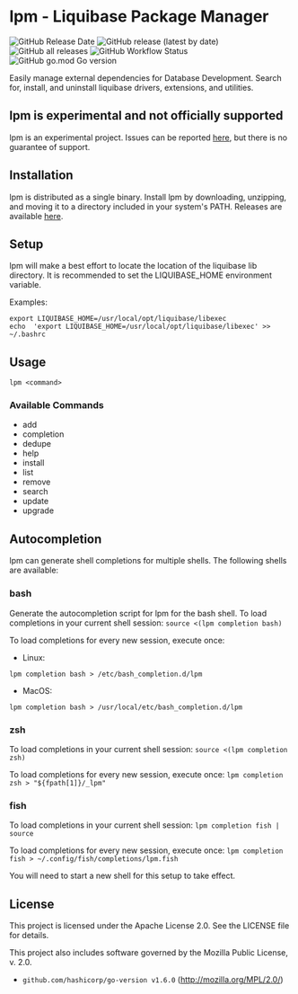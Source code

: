 # lpm - Liquibase Package Manager

![GitHub Release Date](https://img.shields.io/github/release-date/liquibase/liquibase-package-manager?style=flat-square)
![GitHub release (latest by date)](https://img.shields.io/github/v/release/liquibase/liquibase-package-manager?style=flat-square)
![GitHub all releases](https://img.shields.io/github/downloads/liquibase/liquibase-package-manager/total?style=flat-square)
![GitHub Workflow Status](https://img.shields.io/github/actions/workflow/status/liquibase/liquibase-package-manager/nightly-e2e-tests.yml?label=E2E%20Tests&style=flat-square)
![GitHub go.mod Go version](https://img.shields.io/github/go-mod/go-version/liquibase/liquibase-package-manager?style=flat-square)

Easily manage external dependencies for Database Development. Search for, install, and uninstall liquibase drivers, extensions, and utilities.

## lpm is experimental and not officially supported

lpm is an experimental project. Issues can be reported [here](https://github.com/liquibase/liquibase-package-manager/issues), but there is no guarantee of support.

## Installation

lpm is distributed as a single binary. Install lpm by downloading, unzipping, and moving it to a directory included in your system's PATH. Releases are available [here](https://github.com/liquibase/liquibase-package-manager/releases).

## Setup

lpm will make a best effort to locate the location of the liquibase lib directory. It is recommended to set the LIQUIBASE_HOME environment variable.

Examples:

```shell
export LIQUIBASE_HOME=/usr/local/opt/liquibase/libexec
echo  'export LIQUIBASE_HOME=/usr/local/opt/liquibase/libexec' >> ~/.bashrc 
```

## Usage

```shell
lpm <command>
```

### Available Commands

* add
* completion
* dedupe
* help
* install
* list
* remove
* search
* update
* upgrade

## Autocompletion

lpm can generate shell completions for multiple shells. The following shells are available:

### bash

Generate the autocompletion script for lpm for the bash shell.
To load completions in your current shell session:
`source <(lpm completion bash)`

To load completions for every new session, execute once:
* Linux:

```shell
lpm completion bash > /etc/bash_completion.d/lpm
```

- MacOS:

```shell
lpm completion bash > /usr/local/etc/bash_completion.d/lpm
```

### zsh

To load completions in your current shell session:
`source <(lpm completion zsh)`

To load completions for every new session, execute once:
`lpm completion zsh > "${fpath[1]}/_lpm"`

### fish

To load completions in your current shell session:
`lpm completion fish | source`

To load completions for every new session, execute once:
`lpm completion fish > ~/.config/fish/completions/lpm.fish`

You will need to start a new shell for this setup to take effect.

## License

This project is licensed under the Apache License 2.0. See the LICENSE file for details.

This project also includes software governed by the Mozilla Public License, v. 2.0.

* `github.com/hashicorp/go-version v1.6.0` (<http://mozilla.org/MPL/2.0/>)
